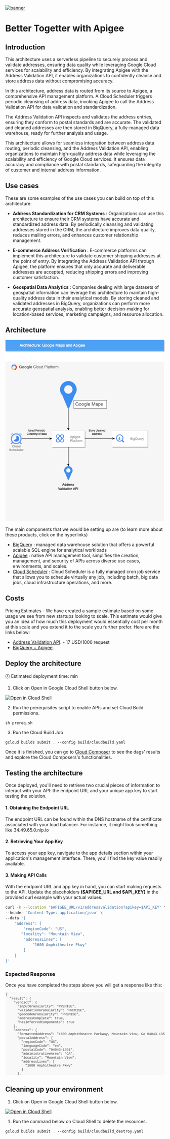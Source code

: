 [![banner](../banner.png)](https://cloud.google.com/?utm_source=github&utm_medium=referral&utm_campaign=GCP&utm_content=packages_repository_banner)
# Better Togetter with Apigee

## Introduction
This architecture uses a serverless pipeline to securely process and validate addresses, ensuring data quality while leveraging Google Cloud services for scalability and efficiency. By integrating Apigee with the Address Validation API, it enables organizations to confidently cleanse and store address data without compromising accuracy.

In this architecture, address data is routed from its source to Apigee, a comprehensive API management platform. A Cloud Scheduler triggers periodic cleansing of address data, invoking Apigee to call the Address Validation API for data validation and standardization.

The Address Validation API inspects and validates the address entries, ensuring they conform to postal standards and are accurate. The validated and cleaned addresses are then stored in BigQuery, a fully-managed data warehouse, ready for further analysis and usage.

This architecture allows for seamless integration between address data routing, periodic cleansing, and the Address Validation API, enabling organizations to maintain high-quality address data while leveraging the scalability and efficiency of Google Cloud services. It ensures data accuracy and compliance with postal standards, safeguarding the integrity of customer and internal address information.

## Use cases
These are some examples of the use cases you can build on top of this architecture:

* __Address Standardization for CRM Systems__ : Organizations can use this architecture to ensure their CRM systems have accurate and standardized address data. By periodically cleansing and validating addresses stored in the CRM, the architecture improves data quality, reduces mailing errors, and enhances customer relationship management.

* __E-commerce Address Verification__ : E-commerce platforms can implement this architecture to validate customer shipping addresses at the point of entry. By integrating the Address Validation API through Apigee, the platform ensures that only accurate and deliverable addresses are accepted, reducing shipping errors and improving customer satisfaction.

* __Geospatial Data Analytics__ : Companies dealing with large datasets of geospatial information can leverage this architecture to maintain high-quality address data in their analytical models. By storing cleaned and validated addresses in BigQuery, organizations can perform more accurate geospatial analysis, enabling better decision-making for location-based services, marketing campaigns, and resource allocation.

## Architecture
<p align="center"><img src="assets/architecture.png"></p>
The main components that we would be setting up are (to learn more about these products, click on the hyperlinks)


* [BigQuery](https://cloud.google.com/bigquery) : managed data warehouse solution that offers a powerful scalable SQL engine for analytical workloads
* [Apigee](https://cloud.google.com/apigee) : native API management tool, simplifies the creation, management, and security of APIs across diverse use cases, environments, and scales.
* [Cloud Scheduler](https://cloud.google.com/scheduler) : Cloud Scheduler is a fully managed cron job service that allows you to schedule virtually any job, including batch, big data jobs, cloud infrastructure operations, and more.

## Costs
Pricing Estimates - We have created a sample estimate based on some usage we see from new startups looking to scale. This estimate would give you an idea of how much this deployment would essentially cost per month at this scale and you extend it to the scale you further prefer. Here are the links below:
* [Address Validation API](https://developers.google.com/maps/documentation/address-validation/usage-and-billing#address-validation). - 17 USD/1000 request
* [BigQuery + Apigee](https://cloud.google.com/products/calculator/estimate-preview/bc6ca4af-a62a-4b52-96f4-c661e48b993d?e=48754805&hl=en).

## Deploy the architecture

:clock1: Estimated deployment time:  min

1. Click on Open in Google Cloud Shell button below.
   
<a href="" target="_new">
    <img alt="Open in Cloud Shell" src="https://gstatic.com/cloudssh/images/open-btn.svg">
</a>

2. Run the prerequisites script to enable APIs and set Cloud Build permissions.
```
sh prereq.sh
```

3. Run the Cloud Build Job
```
gcloud builds submit . --config build/cloudbuild.yaml
```

Once it is finished, you can go to [Cloud Composer](https://console.cloud.google.com/composer/environments) to see the dags' results and explore the Cloud Composers's functionalities.

## Testing the architecture

Once deployed, you'll need to retrieve two crucial pieces of information to interact with your API: the endpoint URL and your unique app key to start testing the solution.

#### 1. Obtaining the Endpoint URL
The endpoint URL can be found within the DNS hostname of the certificate associated with your load balancer. For instance, it might look something like 34.49.65.0.nip.io

#### 2. Retrieving Your App Key
To access your app key, navigate to the app details section within your application's management interface. There, you'll find the key value readily available.

#### 3. Making API Calls
With the endpoint URL and app key in hand, you can start making requests to the API. Update the placeholders **($APIGEE_URL and $API_KEY)** in the provided curl example with your actual values.

```bash
curl -k --location '$APIGEE_URL/v1/addressvalidation?apikey=$API_KEY' \
--header 'Content-Type: application/json' \
--data '{
    "address": {
        "regionCode": "US",
       "locality": "Mountain View",
        "addressLines": [
            "1600 Amphitheatre Pkwy"
        ]
    }
}'
```

### Expected Response
Once you have completed the steps above you will get a response like this:

![architecture](assets/result.png)

## Cleaning up your environment
1. Click on Open in Google Cloud Shell button below.

<a href="" target="_new">
    <img alt="Open in Cloud Shell" src="https://gstatic.com/cloudssh/images/open-btn.svg">
</a>

1. Run the command below on Cloud Shell to delete the resources.
```
gcloud builds submit . --config build/cloudbuild_destroy.yaml
```
